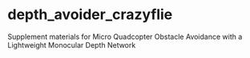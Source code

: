 # depth_avoider_crazyflie
Supplement materials for Micro Quadcopter Obstacle Avoidance with a Lightweight Monocular Depth Network
